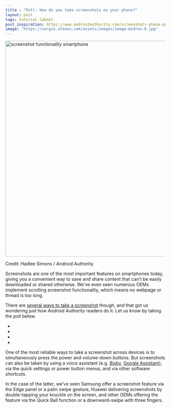 ```yaml
---
title : "Poll: How do you take screenshots on your phone?"
layout: post
tags: tutorial labnol
post_inspiration: https://www.androidauthority.com/screenshots-phone-poll-1215366/
image: "https://sergio.afanou.com/assets/images/image-midres-6.jpg"
---
```


<p><html><body><img class="aligncenter size-large wp-image-1215369 noname aa-img" title="screenshot or screen capture on smartphone" src="https://cdn57.androidauthority.net/wp-content/uploads/2021/04/screenshot-functionality-smartphone-1200x675.jpg" alt="screenshot functionality smartphone" width="1200" height="675" data-attachment-id="1215369" srcset="https://cdn57.androidauthority.net/wp-content/uploads/2021/04/screenshot-functionality-smartphone-1200x675.jpg 1200w, https://cdn57.androidauthority.net/wp-content/uploads/2021/04/screenshot-functionality-smartphone-300x170.jpg 300w, https://cdn57.androidauthority.net/wp-content/uploads/2021/04/screenshot-functionality-smartphone-768x432.jpg 768w, https://cdn57.androidauthority.net/wp-content/uploads/2021/04/screenshot-functionality-smartphone-1536x864.jpg 1536w, https://cdn57.androidauthority.net/wp-content/uploads/2021/04/screenshot-functionality-smartphone-2048x1152.jpg 2048w, https://cdn57.androidauthority.net/wp-content/uploads/2021/04/screenshot-functionality-smartphone-16x9.jpg 16w, https://cdn57.androidauthority.net/wp-content/uploads/2021/04/screenshot-functionality-smartphone-32x18.jpg 32w, https://cdn57.androidauthority.net/wp-content/uploads/2021/04/screenshot-functionality-smartphone-28x16.jpg 28w, https://cdn57.androidauthority.net/wp-content/uploads/2021/04/screenshot-functionality-smartphone-56x32.jpg 56w, https://cdn57.androidauthority.net/wp-content/uploads/2021/04/screenshot-functionality-smartphone-64x36.jpg 64w, https://cdn57.androidauthority.net/wp-content/uploads/2021/04/screenshot-functionality-smartphone-712x400.jpg 712w, https://cdn57.androidauthority.net/wp-content/uploads/2021/04/screenshot-functionality-smartphone-1000x563.jpg 1000w, https://cdn57.androidauthority.net/wp-content/uploads/2021/04/screenshot-functionality-smartphone-792x446.jpg 792w, https://cdn57.androidauthority.net/wp-content/uploads/2021/04/screenshot-functionality-smartphone-1280x720.jpg 1280w, https://cdn57.androidauthority.net/wp-content/uploads/2021/04/screenshot-functionality-smartphone-840x472.jpg 840w, https://cdn57.androidauthority.net/wp-content/uploads/2021/04/screenshot-functionality-smartphone-1340x754.jpg 1340w, https://cdn57.androidauthority.net/wp-content/uploads/2021/04/screenshot-functionality-smartphone-770x433.jpg 770w, https://cdn57.androidauthority.net/wp-content/uploads/2021/04/screenshot-functionality-smartphone-355x200.jpg 355w, https://cdn57.androidauthority.net/wp-content/uploads/2021/04/screenshot-functionality-smartphone-675x380.jpg 675w, https://cdn57.androidauthority.net/wp-content/uploads/2021/04/screenshot-functionality-smartphone-scaled.jpg 1920w" sizes="(max-width: 1200px) 100vw, 1200px" /></p>
<div class="aa-img-source-credit">
<div class="aa-img-source-and-credit full">
<div class="aa-img-credit text-right"><span>Credit: </span>Hadlee Simons / Android Authority</div>
</div>
</div>
<p>Screenshots are one of the most important features on smartphones today, giving you a convenient way to save and share content that can&#8217;t be easily downloaded or shared otherwise. We&#8217;ve even seen numerous OEMs implement scrolling screenshot functionality, which means no webpage or thread is too long.</p>
<p>There are <a href="https://www.androidauthority.com/how-to-take-screenshots-android-177316/">several ways to take a screenshot</a> though, and that got us wondering just how <em>Android Authority</em> readers do it. Let us know by taking the poll below.</p>
<!-- AA poll list -->
          <ul class="aa-poll-custom">
                                        <li><a href="https://www.androidauthority.com/screenshots-phone-poll-1215366/?polls=true&pollid=1215367&pollchoice=1&pollvote=true" class="aa-poll-choice"></a></li>
                                          <li><a href="https://www.androidauthority.com/screenshots-phone-poll-1215366/?polls=true&pollid=1215367&pollchoice=2&pollvote=true" class="aa-poll-choice"></a></li>
                                          <li><a href="https://www.androidauthority.com/screenshots-phone-poll-1215366/?polls=true&pollid=1215367&pollchoice=3&pollvote=true" class="aa-poll-choice"></a></li>
                                          <li><a href="https://www.androidauthority.com/screenshots-phone-poll-1215366/?polls=true&pollid=1215367&pollchoice=4&pollvote=true" class="aa-poll-choice"></a></li>
                        </ul>
<p>One of the most reliable ways to take a screenshot across devices is to simultaneously press the power and volume-down buttons. But screenshots can also be taken by using a voice assistant (e.g. <a href="https://www.androidauthority.com/bixby-879091/">Bixby</a>, <a href="https://www.androidauthority.com/google-assistant-838138/">Google Assistant</a>), via the quick settings or power button menus, and via other software shortcuts.</p>
<p>In the case of the latter, we&#8217;ve seen Samsung offer a screenshot feature via the Edge panel or a palm swipe gesture, Huawei delivering screenshots by double-tapping your knuckle on the screen, and other OEMs offering the feature via the Quick Ball function or a downward-swipe with three fingers.</p>
</body></html></p>
